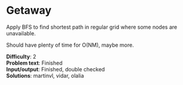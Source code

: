 # Getaway
Apply BFS to find shortest path in regular grid where some nodes are unavailable.

Should have plenty of time for O(NM), maybe more.

__Difficulty__: 2  
__Problem text__: Finished  
__Input/output__: Finished, double checked  
__Solutions__: martinvl, vidar, olalia
